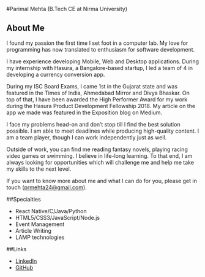 #Parimal Mehta (B.Tech CE at Nirma University)



## About Me

I found my passion the first time I set foot in a computer lab. My love for programming has now translated to enthusiasm for software development.

I have experience developing Mobile, Web and Desktop applications. During my internship with Hasura, a Bangalore-based startup, I led a team of 4 in developing a currency conversion app.

During my ISC Board Exams, I came 1st in the Gujarat state and was featured in the Times of India, Ahmedabad Mirror and Divya Bhaskar. On top of that, I have been awarded the High Performer Award for my work during the Hasura Product Development Fellowship 2018. My article on the app we made was featured in the Exposition blog on Medium.

I face my problems head-on and don’t stop till I find the best solution possible. I am able to meet deadlines while producing high-quality content. I am a team player, though I can work independently just as well. 

Outside of work, you can find me reading fantasy novels, playing racing video games or swimming.
I believe in life-long learning. To that end, I am always looking for opportunities which will challenge me and help me take my skills to the next level.

If you want to know more about me and what I can do for you, please get in touch (prmehta24@gmail.com).

##Specialties

- React Native/C/Java/Python
- HTML5/CSS3/JavaScript/Node.js
- Event Management
- Article Writing 
- LAMP technologies

##Links

- [LinkedIn](https://www.linkedin.com/in/parimalrmehta/)
- [GitHub](https://github.com/prmehta24)